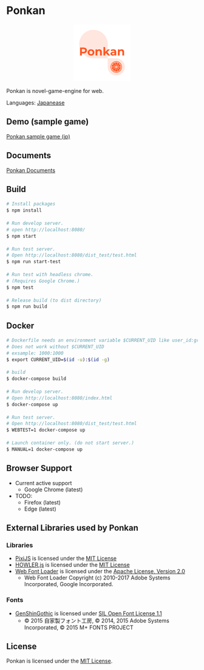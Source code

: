 # Ponkan

<p align="center">
  <img src="images/ponkan-logo.png" alt="Ponkan logo" width="150">
</p>

Ponkan is novel-game-engine for web.

Languages: [Japanease](./README.md)

## Demo (sample game)

[Ponkan sample game (jp)](http://studiomikan.github.io/ponkan-samplegame)

## Documents

[Ponkan Documents](http://studiomikan.github.io/ponkan-docs)

## Build

```bash
# Install packages
$ npm install

# Run develop server.
# open http://localhost:8080/
$ npm start

# Run test server.
# Open http://localhost:8080/dist_test/test.html
$ npm run start-test

# Run test with headless chrome.
# (Requires Google Chrome.)
$ npm test

# Release build (to dist directory)
$ npm run build
```

## Docker

```bash
# Dockerfile needs an environment variable $CURRENT_UID like user_id:group_id .
# Does not work without $CURRENT_UID
# exsample: 1000:1000
$ export CURRENT_UID=$(id -u):$(id -g)

# build
$ docker-compose build

# Run develop server.
# Open http://localhost:8080/index.html
$ docker-compose up

# Run test server.
# Open http://localhost:8080/dist_test/test.html
$ WEBTEST=1 docker-compose up

# Launch container only. (do not start server.)
$ MANUAL=1 docker-compose up
```

## Browser Support

- Current active support
  - Google Chrome (latest)
- TODO:
  - Firefox (latest)
  - Edge (latest)

## External Libraries used by Ponkan

### Libraries

- [PixiJS](https://github.com/pixijs/pixi.js) is licensed under the [MIT License](https://opensource.org/licenses/MIT)
- [HOWLER.js](https://github.com/goldfire/howler.js) is licensed under the [MIT License](https://opensource.org/licenses/MIT)
- [Web Font Loader](https://github.com/typekit/webfontloader) is licensed under the [Apache License, Version 2.0](https://opensource.org/licenses/Apache-2.0)
  - Web Font Loader Copyright (c) 2010-2017 Adobe Systems Incorporated, Google Incorporated.

### Fonts

- [GenShinGothic](http://jikasei.me/font/genshin/) is licensed under [SIL Open Font License 1.1](http://scripts.sil.org/OFL)
  - © 2015 自家製フォント工房, © 2014, 2015 Adobe Systems Incorporated, © 2015 M+ FONTS PROJECT

## License

Ponkan is licensed under the [MIT License](https://opensource.org/licenses/MIT).
